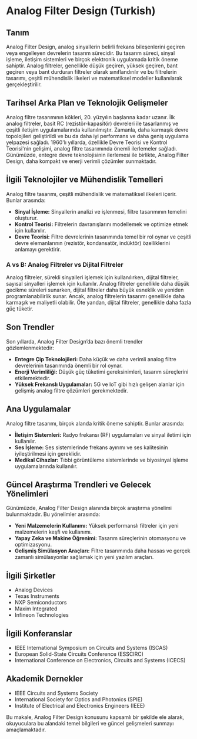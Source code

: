 # Analog Filter Design (Turkish)

## Tanım
Analog Filter Design, analog sinyallerin belirli frekans bileşenlerini geçiren veya engelleyen devrelerin tasarım sürecidir. Bu tasarım süreci, sinyal işleme, iletişim sistemleri ve birçok elektronik uygulamada kritik öneme sahiptir. Analog filtreler, genellikle düşük geçiren, yüksek geçiren, bant geçiren veya bant durduran filtreler olarak sınıflandırılır ve bu filtrelerin tasarımı, çeşitli mühendislik ilkeleri ve matematiksel modeller kullanılarak gerçekleştirilir.

## Tarihsel Arka Plan ve Teknolojik Gelişmeler
Analog filtre tasarımının kökleri, 20. yüzyılın başlarına kadar uzanır. İlk analog filtreler, basit RC (rezistör-kapasitör) devreleri ile tasarlanmış ve çeşitli iletişim uygulamalarında kullanılmıştır. Zamanla, daha karmaşık devre topolojileri geliştirildi ve bu da daha iyi performans ve daha geniş uygulama yelpazesi sağladı. 1960'lı yıllarda, özellikle Devre Teorisi ve Kontrol Teorisi'nin gelişimi, analog filtre tasarımında önemli ilerlemeler sağladı. Günümüzde, entegre devre teknolojisinin ilerlemesi ile birlikte, Analog Filter Design, daha kompakt ve enerji verimli çözümler sunmaktadır.

## İlgili Teknolojiler ve Mühendislik Temelleri
Analog filtre tasarımı, çeşitli mühendislik ve matematiksel ilkeleri içerir. Bunlar arasında:

- **Sinyal İşleme:** Sinyallerin analizi ve işlenmesi, filtre tasarımının temelini oluşturur.
- **Kontrol Teorisi:** Filtrelerin davranışlarını modellemek ve optimize etmek için kullanılır.
- **Devre Teorisi:** Filtre devrelerinin tasarımında temel bir rol oynar ve çeşitli devre elemanlarının (rezistör, kondansatör, indüktör) özelliklerini anlamayı gerektirir.

### A vs B: Analog Filtreler vs Dijital Filtreler
Analog filtreler, sürekli sinyalleri işlemek için kullanılırken, dijital filtreler, sayısal sinyalleri işlemek için kullanılır. Analog filtreler genellikle daha düşük gecikme süreleri sunarken, dijital filtreler daha büyük esneklik ve yeniden programlanabilirlik sunar. Ancak, analog filtrelerin tasarımı genellikle daha karmaşık ve maliyetli olabilir. Öte yandan, dijital filtreler, genellikle daha fazla güç tüketir.

## Son Trendler
Son yıllarda, Analog Filter Design’da bazı önemli trendler gözlemlenmektedir:

- **Entegre Çip Teknolojileri:** Daha küçük ve daha verimli analog filtre devrelerinin tasarımında önemli bir rol oynar.
- **Enerji Verimliliği:** Düşük güç tüketimi gereksinimleri, tasarım süreçlerini etkilemektedir.
- **Yüksek Frekanslı Uygulamalar:** 5G ve IoT gibi hızlı gelişen alanlar için gelişmiş analog filtre çözümleri gerekmektedir.

## Ana Uygulamalar
Analog filtre tasarımı, birçok alanda kritik öneme sahiptir. Bunlar arasında:

- **İletişim Sistemleri:** Radyo frekansı (RF) uygulamaları ve sinyal iletimi için kullanılır.
- **Ses İşleme:** Ses sistemlerinde frekans ayırımı ve ses kalitesinin iyileştirilmesi için gereklidir.
- **Medikal Cihazlar:** Tıbbi görüntüleme sistemlerinde ve biyosinyal işleme uygulamalarında kullanılır.

## Güncel Araştırma Trendleri ve Gelecek Yönelimleri
Günümüzde, Analog Filter Design alanında birçok araştırma yönelimi bulunmaktadır. Bu yönelimler arasında:

- **Yeni Malzemelerin Kullanımı:** Yüksek performanslı filtreler için yeni malzemelerin keşfi ve kullanımı.
- **Yapay Zeka ve Makine Öğrenimi:** Tasarım süreçlerinin otomasyonu ve optimizasyonu.
- **Gelişmiş Simülasyon Araçları:** Filtre tasarımında daha hassas ve gerçek zamanlı simülasyonlar sağlamak için yeni yazılım araçları.

## İlgili Şirketler
- Analog Devices
- Texas Instruments
- NXP Semiconductors
- Maxim Integrated
- Infineon Technologies

## İlgili Konferanslar
- IEEE International Symposium on Circuits and Systems (ISCAS)
- European Solid-State Circuits Conference (ESSCIRC)
- International Conference on Electronics, Circuits and Systems (ICECS)

## Akademik Dernekler
- IEEE Circuits and Systems Society
- International Society for Optics and Photonics (SPIE)
- Institute of Electrical and Electronics Engineers (IEEE)

Bu makale, Analog Filter Design konusunu kapsamlı bir şekilde ele alarak, okuyuculara bu alandaki temel bilgileri ve güncel gelişmeleri sunmayı amaçlamaktadır.